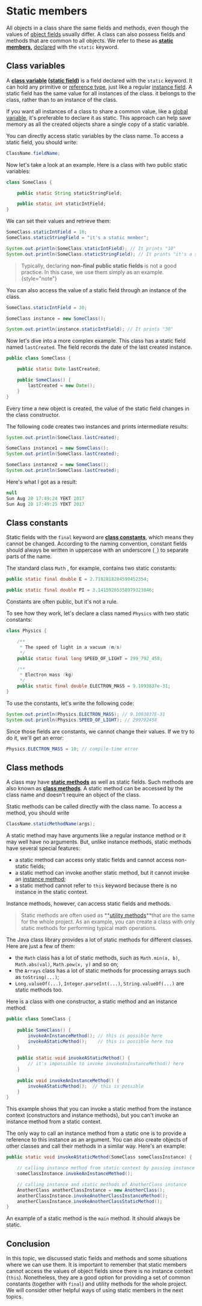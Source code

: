 # Static members

All objects in a class share the same fields and methods, even though the values of [object fields](https://hyperskill.org/learn/step/3534) usually differ. A class can also possess fields and methods that are common to all objects. We refer to these as **[static members](https://hyperskill.org/learn/step/3534),** [declared](https://hyperskill.org/learn/step/3534) with the `static` keyword.

## Class variables

A **[class variable](https://hyperskill.org/learn/step/3534) ([static field](https://hyperskill.org/learn/step/3534))** is a field declared with the `static` keyword. It can hold any primitive or [reference type](https://hyperskill.org/learn/step/3534), just like a regular [instance field](https://hyperskill.org/learn/step/3534). A static field has the same value for all instances of the class. it belongs to the class, rather than to an instance of the class.

If you want all instances of a class to share a common value, like a [global variable](https://hyperskill.org/learn/step/3534), it's preferable to declare it as static. This approach can help save memory as all the created objects share a single copy of a static variable.

You can directly access static variables by the class name. To access a static field, you should write:

```java
ClassName.fieldName;
```

Now let's take a look at an example. Here is a class with two public static variables:

```java
class SomeClass {

    public static String staticStringField;

    public static int staticIntField;
}
```

We can set their values and retrieve them:

```java
SomeClass.staticIntField = 10;
SomeClass.staticStringField = "it's a static member";

System.out.println(SomeClass.staticIntField); // It prints "10"
System.out.println(SomeClass.staticStringField); // It prints "it's a static member"
```









> Typically, declaring **non-final** **public static fields** is not a good practice. In this case, we use them simply as an example.
> {style="note"}








You can also access the value of a static field through an instance of the class.

```java
SomeClass.staticIntField = 30;

SomeClass instance = new SomeClass();

System.out.println(instance.staticIntField); // It prints "30"
```

Now let's dive into a more complex example. This class has a static field named `lastCreated`. The field records the date of the last created instance.

```java
public class SomeClass {

    public static Date lastCreated;

    public SomeClass() {
        lastCreated = new Date();
    }
}
```

Every time a new object is created, the value of the static field changes in the class constructor.

The following code creates two instances and prints intermediate results:

```java
System.out.println(SomeClass.lastCreated);

SomeClass instance1 = new SomeClass();
System.out.println(SomeClass.lastCreated);

SomeClass instance2 = new SomeClass();
System.out.println(SomeClass.lastCreated); 
```

Here's what I got as a result:

```java
null
Sun Aug 20 17:49:24 YEKT 2017
Sun Aug 20 17:49:25 YEKT 2017
```

## Class constants

Static fields with the `final` keyword are **[class constants](https://hyperskill.org/learn/step/3534)**, which means they cannot be changed. According to the naming convention, constant fields should always be written in uppercase with an underscore (`_`) to separate parts of the name.

The standard class `Math` , for example, contains two static constants:

```java
public static final double E = 2.7182818284590452354;

public static final double PI = 3.14159265358979323846;
```

Constants are often public, but it's not a rule.

To see how they work, let's declare a class named `Physics` with two static constants:

```java
class Physics {

    /**
     * The speed of light in a vacuum (m/s)
     */
    public static final long SPEED_OF_LIGHT = 299_792_458;

    /**
     * Electron mass (kg)
     */
    public static final double ELECTRON_MASS = 9.1093837e-31;
}
```

To use the constants, let's write the following code:

```java
System.out.println(Physics.ELECTRON_MASS); // 9.1093837E-31
System.out.println(Physics.SPEED_OF_LIGHT); // 299792458
```

Since those fields are constants, we cannot change their values. If we try to do it, we'll get an error:

```java
Physics.ELECTRON_MASS = 10; // compile-time error
```

## Class methods

A class may have **[static methods](https://hyperskill.org/learn/step/3534)** as well as static fields. Such methods are also known as **[class methods](https://hyperskill.org/learn/step/3534)**. A static method can be accessed by the class name and doesn't require an object of the class.

Static methods can be called directly with the class name. To access a method, you should write

```java
ClassName.staticMethodName(args);
```

A static method may have arguments like a regular instance method or it may well have no arguments. But, unlike instance methods, static methods have several special features:

- a static method can access only static fields and cannot access non-static fields;
- a static method can invoke another static method, but it cannot invoke an [instance method](https://hyperskill.org/learn/step/3534);
- a static method cannot refer to `this` keyword because there is no instance in the static context.

Instance methods, however, can access static fields and methods.









> Static methods are often used as **[utility methods](https://hyperskill.org/learn/step/3534)**that are the same for the whole project. As an example, you can create a class with only static methods for performing typical math operations.









The Java class library provides a lot of static methods for different classes. Here are just a few of them:

- the `Math` class has a lot of static methods, such as `Math.min(a, b)`, `Math.abs(val)`, `Math.pow(x, y)` and so on;
- the `Arrays` class has a lot of static methods for processing arrays such as `toString(...)`;
- `Long.valueOf(...)`, `Integer.parseInt(...)`, `String.valueOf(...)` are static methods too.

Here is a class with one constructor, a static method and an instance method.

```java
public class SomeClass {
    
    public SomeClass() {
        invokeAnInstanceMethod(); // this is possible here
        invokeAStaticMethod();    // this is possible here too
    }
    
    public static void invokeAStaticMethod() { 
        // it's impossible to invoke invokeAnInstanceMethod() here
    }
    
    public void invokeAnInstanceMethod() { 
        invokeAStaticMethod();  // this is possible
    }
}
```

This example shows that you can invoke a static method from the instance context (constructors and instance methods), but you can't invoke an instance method from a static context.

The only way to call an instance method from a static one is to provide a reference to this instance as an argument. You can also create objects of other classes and call their methods in a similar way. Here's an example:

```java
public static void invokeAStaticMethod(SomeClass someClassInstance) {

    // calling instance method from static context by passing instance as an argument
    someClassInstance.invokeAnInstanceMethod(); 

    // calling instance and static methods of AnotherClass instance
    AnotherClass anotherClassInstance = new AnotherClass();
    anotherClassInstance.invokeAnotherClassInstanceMethod();
    anotherClassInstance.invokeAnotherClassStaticMethod();
}
```

An example of a static method is the `main` method. It should always be static.

## Conclusion

In this topic, we discussed static fields and methods and some situations where we can use them. It is important to remember that static members cannot access the values of object fields since there is no instance context (`this`). Nonetheless, they are a good option for providing a set of common constants (together with `final`) and utility methods for the whole project. We will consider other helpful ways of using static members in the next topics.